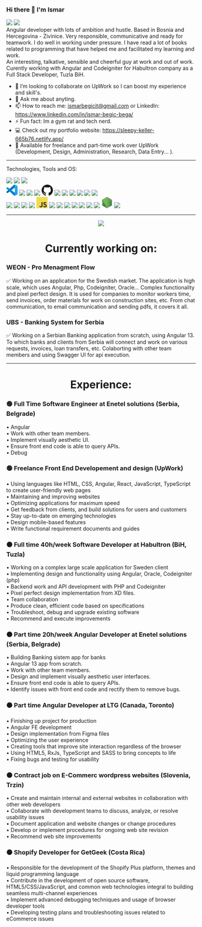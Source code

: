 ### Hi there 👋 I'm Ismar
 <img src="https://cdn.worldvectorlogo.com/logos/angular-3.svg" width="190px"> <img src="https://miro.medium.com/max/1200/1*S4-vl5IMSrej6-0r50HD4w.png" width="190px">  <br>
Angular developer with lots of ambition and hustle. Based in Bosnia and Hercegovina - Zivinice. 
Very responsible, communicative and ready for teamwork. I do well in working under pressure. 
I have read a lot of books related to programming that have helped me and facilitated my learning and work.  
An interesting, talkative, sensible and cheerful guy at work and out of work.
Curently working with Angular and Codeigniter for Habultron company as a Full Stack Developer, Tuzla BiH.

- 👯 I’m looking to collaborate on UpWork so I can boost my experience and skill's.
- 💬 Ask me about anyting.
- 📫 How to reach me: ismarbegicit@gmail.com or LinkedIn: https://www.linkedin.com/in/ismar-begic-bega/
- ⚡ Fun fact: Im a gym rat and tech nerd.
- :computer: Check out my portfolio website: https://sleepy-keller-665b76.netlify.app/
- :handshake: Available for freelance and part-time work over UpWork (Development, Design, Administration, Research, Data Entry... ).

<hr />

Technologies, Tools and OS:

<img src="https://upload.wikimedia.org/wikipedia/commons/thumb/0/0a/Unofficial_Windows_logo_variant_-_2002%E2%80%932012_%28Multicolored%29.svg/1161px-Unofficial_Windows_logo_variant_-_2002%E2%80%932012_%28Multicolored%29.svg.png" width="30px"> <img src="https://upload.wikimedia.org/wikipedia/commons/thumb/a/ab/Apple-logo.png/640px-Apple-logo.png" width="35px"> <img src="https://1000logos.net/wp-content/uploads/2017/03/LINUX-LOGO.png" width="30px" >     
 <img src="https://raw.githubusercontent.com/github/explore/80688e429a7d4ef2fca1e82350fe8e3517d3494d/topics/visual-studio-code/visual-studio-code.png" margin="10px" width="30px" > 
<img src="https://seeklogo.com/images/P/photoshop-2020-logo-37B02055A4-seeklogo.com.png" width="34px">  <img src="https://upload.wikimedia.org/wikipedia/commons/thumb/c/c2/Adobe_XD_CC_icon.svg/1200px-Adobe_XD_CC_icon.svg.png" width="34px">   <img src="https://git-scm.com/images/logos/downloads/Git-Icon-1788C.png" width="32px" >   <img src="https://raw.githubusercontent.com/github/explore/78df643247d429f6cc873026c0622819ad797942/topics/github/github.png" width="30px" > <img src="https://tortoisesvn.net/assets/img/logo-256x256.png" width="33px">  <img src="https://valiantys.com/app/uploads/2020/08/bitbucket.png" width="30px" >   <img src="https://coryrylan.com/assets/images/posts/types/firebase.svg" width="28px">   <img src="https://res.cloudinary.com/postman/image/upload/t_team_logo/v1629869194/team/2893aede23f01bfcbd2319326bc96a6ed0524eba759745ed6d73405a3a8b67a8" width="30px" >  <img src="https://www.docker.com/wp-content/uploads/2022/03/Moby-logo.png" width="42px">    <img src="https://upload.wikimedia.org/wikipedia/commons/thumb/d/db/Npm-logo.svg/540px-Npm-logo.svg.png" width="50px">   <br>
 <img src="https://upload.wikimedia.org/wikipedia/commons/thumb/3/38/HTML5_Badge.svg/1024px-HTML5_Badge.svg.png" width="30px" >  <img src="https://static.cdnlogo.com/logos/c/18/css.svg" width="26px" >  <img src="https://sass-lang.com/assets/img/styleguide/seal-color-aef0354c.png" width="31px" >  <img src="https://seeklogo.com/images/B/bootstrap-logo-3C30FB2A16-seeklogo.com.png" width="30px">  <img src="https://raw.githubusercontent.com/github/explore/80688e429a7d4ef2fca1e82350fe8e3517d3494d/topics/javascript/javascript.png" width="30px" >  <img src="https://upload.wikimedia.org/wikipedia/commons/thumb/4/4c/Typescript_logo_2020.svg/1024px-Typescript_logo_2020.svg.png" width="30px" >  <img src="https://upload.wikimedia.org/wikipedia/commons/4/4f/NativeScript_logo.png" width="30px" >  <img src="https://iconape.com/wp-content/files/fu/369254/svg/android-logo-icon-png-svg.png" width="33px">  <img src="[https://devnote.tech/wp-content/uploads/2021/10/Angular-logo.png](https://upload.wikimedia.org/wikipedia/commons/thumb/c/cf/Angular_full_color_logo.svg/2048px-Angular_full_color_logo.svg.png)" width="30px" >  <img src="https://rxjs.dev/assets/images/favicons/favicon-192x192.png" width="33px" >   <img src="https://assets.website-files.com/61ca3f775a79ec5f87fcf937/6202fcdee5ee8636a145a41b_1234.png" width="43px">   <img src="https://www.joykal.com/wp-content/uploads/2019/09/codeigniter-icon-512.png" width="30px" >    <img src="https://raw.githubusercontent.com/github/explore/80688e429a7d4ef2fca1e82350fe8e3517d3494d/topics/nodejs/nodejs.png" width="30px" >   <img src="https://static.cdnlogo.com/logos/m/10/mysql.svg" width="39px" > 

<hr />
<div align="center">
<img src="https://media2.giphy.com/media/qgQUggAC3Pfv687qPC/giphy.gif?cid=790b761165b18d9d064bebd20cd55f15895175b4e5e7f22e&rid=giphy.gif&ct=g" width="300px"  ">
</div>

<div align="center">
  <h1 >Currently working on: </h1>
</div>
 <div>
  <h3>WEON - Pro Menagment Flow</h3>
 <p>✅ Working on an application for the Swedish market. The application is high scale, which uses Angular, Php, Codeigniter, Oracle...
Complex functionality and pixel perfect design.
It is used for companies to monitor workers time, send invoices, order materials for work on construction sites, etc. From chat communication, to email communication and sending pdfs, it covers it all.</p>
 </div>
  <div>
  <h3>UBS - Banking System for Serbia</h3>
 <p>✅ Working on a Serbian Banking application from scratch, using Angular 13. To which banks and clients from Serbia will connect and work on various requests, invoices, loan transfers, etc.
Colaborting with other team members and using Swagger UI for api execution.</p>
 </div>

<hr />

<div align="center">
  
  <h1>Experience:</h1>
</div>

<div>
<h3>🟢 Full Time Software Engineer at Enetel solutions (Serbia, Belgrade)</h3>
• Angular <br>
• Work with other team members.<br>
• Implement visually aesthetic UI.<br>
• Ensure front end code is able to query APIs.<br>
• Debug<br>
</div>

<div>
<h3>🟢 Freelance Front End Developement and design (UpWork)</h3>
<p>
• Using languages like HTML, CSS, Angular, React, JavaScript, TypeScript to create user-friendly web pages <br>
• Maintaining and improving websites<br>
• Optimizing applications for maximum speed<br>
• Get feedback from clients, and build solutions for users and customers<br>
• Stay up-to-date on emerging technologies<br>
• Design mobile-based features<br>
• Write functional requirement documents and guides
</p>
</div>
<div>
<h3>⚫ Full time 40h/week Software Developer at Habultron (BiH, Tuzla)</h3>
<p>
• Working on a complex large scale application for Sweden client <br>
• Implementing design and functionality using Angular, Oracle, Codeigniter (php)<br>
• Backend work and API development with PHP and Codeigniter<br>
• Pixel perfect design implementation from XD files.<br>
• Team collaboration<br>
• Produce clean, efficient code based on specifications<br>
• Troubleshoot, debug and upgrade existing software<br>
• Recommend and execute improvements
</p>
</div>

<div>
<h3>⚫ Part time 20h/week Angular Developer at Enetel solutions (Serbia, Belgrade)</h3>
<p>
• Building Banking sistem app for banks<br>
• Angular 13 app from scratch. <br>
• Work with other team members.<br>
• Design and implement visually aesthetic user interfaces.<br>
• Ensure front end code is able to query APIs.<br>
• Identify issues with front end code and rectify them to remove bugs.<br>
</p>
</div>



<div>
<h3>⚫ Part time Angular Developer at LTG (Canada, Toronto)</h3>
<p>
• Finishing up project for production<br>
• Angular FE development <br>
• Design implementation from Figma files<br>
• Optimizing the user experience<br>
• Creating tools that improve site interaction regardless of the browser<br>
• Using HTML5, RxJs, TypeScript and SASS to bring concepts to life<br>
• Fixing bugs and testing for usability
</p>
</div>

<div>
<h3>⚫ Contract job on E-Commerc wordpress websites (Slovenia, Trzin)</h3>
<p>
• Create and maintain internal and external websites in collaboration with other web developers<br>
• Collaborate with development teams to discuss, analyze, or resolve usability issues<br>
• Document application and website changes or change procedures<br>
• Develop or implement procedures for ongoing web site revision<br>
• Recommend web site improvements
</p>
</div>

<div>
<h3>⚫ Shopify Developer for GetGeek (Costa Rica)</h3>
<p>
• Responsible for the development of the Shopify Plus platform, themes and liquid programming language <br>
• Contribute in the development of open source software, HTML5/CSS/JavaScript, and common web technologies integral to building seamless multi-channel experiences<br>
• Implement advanced debugging techniques and usage of browser developer tools<br>
• Developing testing plans and troubleshooting issues related to eCommerce issues
</p>
</div>



